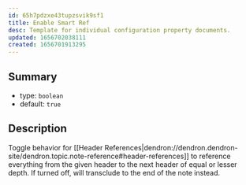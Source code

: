 ```yaml
---
id: 65h7pdzxe43tupzsvik9sf1
title: Enable Smart Ref
desc: Template for individual configuration property documents.
updated: 1656702038111
created: 1656701913295
---
```


## Summary
- type: `boolean`
- default: `true` 

## Description

Toggle behavior for [[Header References|dendron://dendron.dendron-site/dendron.topic.note-reference#header-references]] to reference everything from the given header to the next header of equal or lesser depth. If turned off, will transclude to the end of the note instead.
